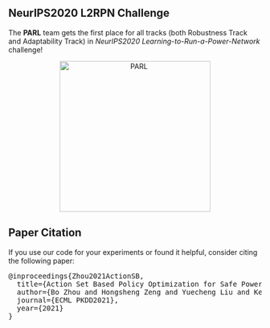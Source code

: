 ## NeurIPS2020 L2RPN Challenge

The **PARL** team gets the first place for all tracks (both Robustness Track and Adaptability Track) in *NeurIPS2020 Learning-to-Run-a-Power-Network* challenge! 

<p align="center">
<img src="../../../examples/NeurIPS2020-Learning-to-Run-a-Power-Network-Challenge/images/l2rpn.jpeg" alt="PARL" height="300" />
</p>

## Paper Citation

If you use our code for your experiments or found it helpful, consider citing the following paper:

<pre>
@inproceedings{Zhou2021ActionSB,
  title={Action Set Based Policy Optimization for Safe Power Grid Management},
  author={Bo Zhou and Hongsheng Zeng and Yuecheng Liu and Kejiao Li and Fan Wang and Hao Tian},
  journal={ECML PKDD2021},
  year={2021}
}
</pre>

